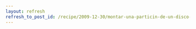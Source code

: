 ```yaml
---
layout: refresh
refresh_to_post_id: /recipe/2009-12-30/montar-una-particin-de-un-disco-vdi-de-virtualbox
---
```

